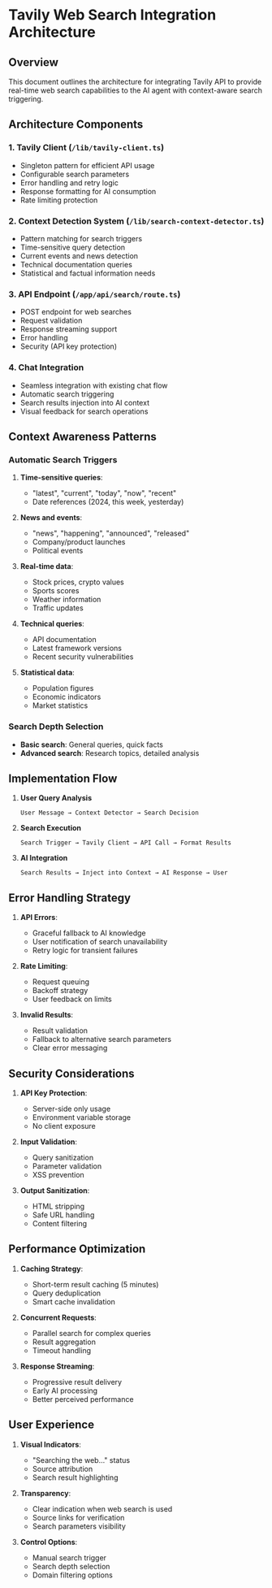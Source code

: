# Tavily Web Search Integration Architecture

## Overview
This document outlines the architecture for integrating Tavily API to provide real-time web search capabilities to the AI agent with context-aware search triggering.

## Architecture Components

### 1. Tavily Client (`/lib/tavily-client.ts`)
- Singleton pattern for efficient API usage
- Configurable search parameters
- Error handling and retry logic
- Response formatting for AI consumption
- Rate limiting protection

### 2. Context Detection System (`/lib/search-context-detector.ts`)
- Pattern matching for search triggers
- Time-sensitive query detection
- Current events and news detection
- Technical documentation queries
- Statistical and factual information needs

### 3. API Endpoint (`/app/api/search/route.ts`)
- POST endpoint for web searches
- Request validation
- Response streaming support
- Error handling
- Security (API key protection)

### 4. Chat Integration
- Seamless integration with existing chat flow
- Automatic search triggering
- Search results injection into AI context
- Visual feedback for search operations

## Context Awareness Patterns

### Automatic Search Triggers
1. **Time-sensitive queries**:
   - "latest", "current", "today", "now", "recent"
   - Date references (2024, this week, yesterday)
   
2. **News and events**:
   - "news", "happening", "announced", "released"
   - Company/product launches
   - Political events
   
3. **Real-time data**:
   - Stock prices, crypto values
   - Sports scores
   - Weather information
   - Traffic updates
   
4. **Technical queries**:
   - API documentation
   - Latest framework versions
   - Recent security vulnerabilities
   
5. **Statistical data**:
   - Population figures
   - Economic indicators
   - Market statistics

### Search Depth Selection
- **Basic search**: General queries, quick facts
- **Advanced search**: Research topics, detailed analysis

## Implementation Flow

1. **User Query Analysis**
   ```
   User Message → Context Detector → Search Decision
   ```

2. **Search Execution**
   ```
   Search Trigger → Tavily Client → API Call → Format Results
   ```

3. **AI Integration**
   ```
   Search Results → Inject into Context → AI Response → User
   ```

## Error Handling Strategy

1. **API Errors**:
   - Graceful fallback to AI knowledge
   - User notification of search unavailability
   - Retry logic for transient failures

2. **Rate Limiting**:
   - Request queuing
   - Backoff strategy
   - User feedback on limits

3. **Invalid Results**:
   - Result validation
   - Fallback to alternative search parameters
   - Clear error messaging

## Security Considerations

1. **API Key Protection**:
   - Server-side only usage
   - Environment variable storage
   - No client exposure

2. **Input Validation**:
   - Query sanitization
   - Parameter validation
   - XSS prevention

3. **Output Sanitization**:
   - HTML stripping
   - Safe URL handling
   - Content filtering

## Performance Optimization

1. **Caching Strategy**:
   - Short-term result caching (5 minutes)
   - Query deduplication
   - Smart cache invalidation

2. **Concurrent Requests**:
   - Parallel search for complex queries
   - Result aggregation
   - Timeout handling

3. **Response Streaming**:
   - Progressive result delivery
   - Early AI processing
   - Better perceived performance

## User Experience

1. **Visual Indicators**:
   - "Searching the web..." status
   - Source attribution
   - Search result highlighting

2. **Transparency**:
   - Clear indication when web search is used
   - Source links for verification
   - Search parameters visibility

3. **Control Options**:
   - Manual search trigger
   - Search depth selection
   - Domain filtering options